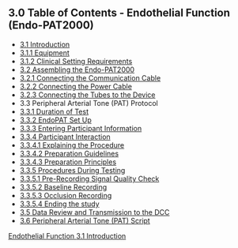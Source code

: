 ## 3.0 Table of Contents - Endothelial Function (Endo-PAT2000)

* [3.1 Introduction](:pages_path:/manuals/endothelial-function/3-01-00-introduction.md)
 * [3.1.1 Equipment](:pages_path:/manuals/endothelial-function/3-01-01-equipment.md)
 * [3.1.2 Clinical Setting Requirements](:pages_path:/manuals/endothelial-function/3-01-02-clinical-settings-requirements.md)
* [3.2 Assembling the Endo-PAT2000](:pages_path:/manuals/endothelial-function/3-02-00-assembling-endopat.md)
 * [3.2.1 Connecting the Communication Cable](:pages_path:/manuals/endothelial-function/3-02-01-connecting-communication-cable.md)
 * [3.2.2 Connecting the Power Cable](:pages_path:/manuals/endothelial-function/3-02-02-connecting-power-cable.md)
 * [3.2.3 Connecting the Tubes to the Device](:pages_path:/manuals/endothelial-function/3-02-03-connecting-tubes.md)
* 3.3 Peripheral Arterial Tone (PAT) Protocol
 * [3.3.1 Duration of Test](:pages_path:/manuals/endothelial-function/3-03-01-duration-of-test.md)
 * [3.3.2 EndoPAT Set Up](:pages_path:/manuals/endothelial-function/3-03-02-endopat-set-up.md)
 * [3.3.3 Entering Participant Information](:pages_path:/manuals/endothelial-function/3-03-03-entering-ppt-info.md)
 * [3.3.4 Participant Interaction](:pages_path:/manuals/endothelial-function/3-03-04-00-ppt-interaction.md)
  * [3.3.4.1 Explaining the Procedure](:pages_path:/manuals/endothelial-function/3-03-04-01-explaining-procedure.md)
  * [3.3.4.2 Preparation Guidelines](:pages_path:/manuals/endothelial-function/3-03-04-02-preparation-guidelines.md)
  * [3.3.4.3 Preparation Principles](:pages_path:/manuals/endothelial-function/3-03-04-03-preparation-principles.md)
 * [3.3.5 Procedures During Testing](:pages_path:/manuals/endothelial-function/3-03-05-00-procedures-during-testing.md)
  * [3.3.5.1 Pre-Recording Signal Quality Check](:pages_path:/manuals/endothelial-function/3-03-05-01-pre-recording-signal-quality-check.md)
  * [3.3.5.2 Baseline Recording](:pages_path:/manuals/endothelial-function/3-03-05-02-baseline-recording.md)
  * [3.3.5.3 Occlusion Recording](:pages_path:/manuals/endothelial-function/3-03-05-03-occlusion-recording.md)
  * [3.3.5.4 Ending the study](:pages_path:/manuals/endothelial-function/3-03-05-04-ending-the-study.md)
* [3.5 Data Review and Transmission to the DCC](:pages_path:/manuals/endothelial-function/3-05-data-review-and-transmission.md)
* [3.6 Peripheral Arterial Tone (PAT) Script](:pages_path:/manuals/endothelial-function/3-06-pat-script.md)


<div class="center">
<div class="btn-group">
  <a href=":pages_path:/manuals/endothelial-function" class="btn btn-default">
    <span class="glyphicon glyphicon-chevron-up"></span>
    Endothelial Function
  </a>

  <a href=":pages_path:/manuals/endothelial-function/3-01-00-introduction.md" class="btn btn-success">
    3.1 Introduction
    <span class="glyphicon glyphicon-chevron-right"></span>
  </a>
</div>
</div>